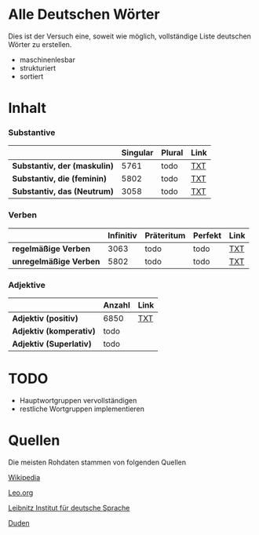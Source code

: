 # Alle Deutschen Wörter

Dies ist der Versuch eine, soweit wie möglich, vollständige Liste deutschen Wörter zu erstellen.

- maschinenlesbar
- strukturiert
- sortiert 

# Inhalt

### Substantive 

<table>
  <thead>
    <tr>
      <th></th>
      <th><b>Singular</b></th>
      <th><b>Plural<b></th>
      <th><b>Link</b>
    </tr>
  </thead>
  <tbody>
    <tr>
      <td><b>Substantiv, der (maskulin)<b></td>
      <td>5761</td>
      <td>todo</td>
      <td><a href="https://github.com/cpos/AlleDeutschenWoerter/blob/main/Substantive/substantiv_singular_der.txt">TXT</a>
    </tr>
    <tr>
      <td><b>Substantiv, die (feminin)</b></td>
      <td>5802</td>
      <td>todo</td>
      <td><a href="https://github.com/cpos/AlleDeutschenWoerter/blob/main/Substantive/substantiv_singular_die.txt">TXT</a>
    </tr>
    <tr>
      <td><b>Substantiv, das (Neutrum)</b></td>
      <td>3058</td>
      <td>todo</td>
      <td><a href="https://github.com/cpos/AlleDeutschenWoerter/blob/main/Substantive/substantiv_singular_das.txt">TXT</a>
    </tr>
  </tbody>
</table>

### Verben 

<table>
  <thead>
    <tr>
      <th></th>
      <th><b>Infinitiv</b></th>
      <th><b>Präteritum<b></th>
      <th><b>Perfekt</b></th>
      <th><b>Link</b></th>
    </tr>
  </thead>
  <tbody>
    <tr>
      <td><b>regelmäßige Verben<b></td>
      <td>3063</td>
      <td>todo</td>
      <td>todo</td>
      <td><a href="https://github.com/cpos/AlleDeutschenWoerter/blob/main/Verben/Verben_regelmaesig.txt">TXT</a>
    </tr>
    <tr>
      <td><b>unregelmäßige Verben</b></td>
      <td>5802</td>
      <td>todo</td>
      <td>todo</td>
      <td><a href="https://github.com/cpos/AlleDeutschenWoerter/blob/main/Verben/Verben_unregelmae%C3%9Fig_Infinitiv.txt">TXT</a>
    </tr>
  </tbody>
</table>

### Adjektive 

<table>
  <thead>
    <tr>
      <th></th>
      <th><b>Anzahl</b></th>
      <th><b>Link</b></th>
    </tr>
  </thead>
  <tbody>
    <tr>
      <td><b>Adjektiv (positiv)<b></td>
      <td>6850</td>
      <td><a href="https://github.com/cpos/AlleDeutschenWoerter/blob/main/Adjektive/Adjektive.txt">TXT</a>
    </tr>
    <tr>
      <td><b>Adjektiv (komperativ)</b></td>
      <td>todo</td>
    </tr>
    <tr>
    <td><b>Adjektiv (Superlativ)</b></td>
      <td>todo</td>
    </tr>
  </tbody>
</table>

# TODO 

- Hauptwortgruppen vervollständigen
- restliche Wortgruppen implementieren

# Quellen

Die meisten Rohdaten stammen von folgenden Quellen

[Wikipedia](https://de.wikipedia.org/wiki/Wikipedia:Hauptseite)

[Leo.org](https://dict.leo.org/)

[Leibnitz Institut für deutsche Sprache](https://www.ids-mannheim.de/)

[Duden](https://duden.de)

